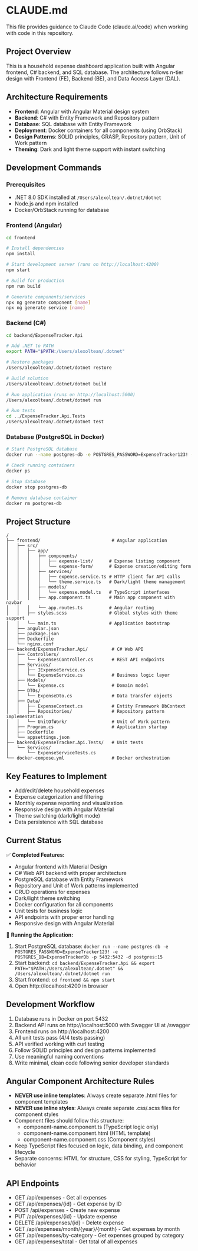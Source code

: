 # CLAUDE.md

This file provides guidance to Claude Code (claude.ai/code) when working with code in this repository.

## Project Overview
This is a household expense dashboard application built with Angular frontend, C# backend, and SQL database. The architecture follows n-tier design with Frontend (FE), Backend (BE), and Data Access Layer (DAL).

## Architecture Requirements
- **Frontend**: Angular with Angular Material design system
- **Backend**: C# with Entity Framework and Repository pattern
- **Database**: SQL database with Entity Framework
- **Deployment**: Docker containers for all components (using OrbStack)
- **Design Patterns**: SOLID principles, GRASP, Repository pattern, Unit of Work pattern
- **Theming**: Dark and light theme support with instant switching

## Development Commands

### Prerequisites
- .NET 8.0 SDK installed at `/Users/alexoltean/.dotnet/dotnet`
- Node.js and npm installed
- Docker/OrbStack running for database

### Frontend (Angular)
```bash
cd frontend

# Install dependencies
npm install

# Start development server (runs on http://localhost:4200)
npm start

# Build for production
npm run build

# Generate components/services
npx ng generate component [name]
npx ng generate service [name]
```

### Backend (C#)
```bash
cd backend/ExpenseTracker.Api

# Add .NET to PATH
export PATH="$PATH:/Users/alexoltean/.dotnet"

# Restore packages
/Users/alexoltean/.dotnet/dotnet restore

# Build solution
/Users/alexoltean/.dotnet/dotnet build

# Run application (runs on http://localhost:5000)
/Users/alexoltean/.dotnet/dotnet run

# Run tests
cd ../ExpenseTracker.Api.Tests
/Users/alexoltean/.dotnet/dotnet test
```

### Database (PostgreSQL in Docker)
```bash
# Start PostgreSQL database
docker run --name postgres-db -e POSTGRES_PASSWORD=ExpenseTracker123! -e POSTGRES_DB=ExpenseTrackerDb -p 5432:5432 -d postgres:15

# Check running containers
docker ps

# Stop database
docker stop postgres-db

# Remove database container
docker rm postgres-db
```

## Project Structure
```
/
├── frontend/                           # Angular application
│   ├── src/
│   │   ├── app/
│   │   │   ├── components/
│   │   │   │   ├── expense-list/      # Expense listing component
│   │   │   │   └── expense-form/      # Expense creation/editing form
│   │   │   ├── services/
│   │   │   │   ├── expense.service.ts # HTTP client for API calls
│   │   │   │   └── theme.service.ts   # Dark/light theme management
│   │   │   ├── models/
│   │   │   │   └── expense.model.ts   # TypeScript interfaces
│   │   │   ├── app.component.ts       # Main app component with navbar
│   │   │   └── app.routes.ts          # Angular routing
│   │   ├── styles.scss                # Global styles with theme support
│   │   └── main.ts                    # Application bootstrap
│   ├── angular.json
│   ├── package.json
│   ├── Dockerfile
│   └── nginx.conf
├── backend/ExpenseTracker.Api/         # C# Web API
│   ├── Controllers/
│   │   └── ExpensesController.cs       # REST API endpoints
│   ├── Services/
│   │   ├── IExpenseService.cs
│   │   └── ExpenseService.cs           # Business logic layer
│   ├── Models/
│   │   └── Expense.cs                  # Domain model
│   ├── DTOs/
│   │   └── ExpenseDto.cs               # Data transfer objects
│   ├── Data/
│   │   ├── ExpenseContext.cs           # Entity Framework DbContext
│   │   ├── Repositories/               # Repository pattern implementation
│   │   └── UnitOfWork/                 # Unit of Work pattern
│   ├── Program.cs                      # Application startup
│   ├── Dockerfile
│   └── appsettings.json
├── backend/ExpenseTracker.Api.Tests/   # Unit tests
│   └── Services/
│       └── ExpenseServiceTests.cs
└── docker-compose.yml                  # Docker orchestration
```

## Key Features to Implement
- Add/edit/delete household expenses
- Expense categorization and filtering
- Monthly expense reporting and visualization
- Responsive design with Angular Material
- Theme switching (dark/light mode)
- Data persistence with SQL database

## Current Status
✅ **Completed Features:**
- Angular frontend with Material Design
- C# Web API backend with proper architecture
- PostgreSQL database with Entity Framework
- Repository and Unit of Work patterns implemented
- CRUD operations for expenses
- Dark/light theme switching
- Docker configuration for all components
- Unit tests for business logic
- API endpoints with proper error handling
- Responsive design with Angular Material

🚀 **Running the Application:**
1. Start PostgreSQL database: `docker run --name postgres-db -e POSTGRES_PASSWORD=ExpenseTracker123! -e POSTGRES_DB=ExpenseTrackerDb -p 5432:5432 -d postgres:15`
2. Start backend: `cd backend/ExpenseTracker.Api && export PATH="$PATH:/Users/alexoltean/.dotnet" && /Users/alexoltean/.dotnet/dotnet run`
3. Start frontend: `cd frontend && npm start`
4. Open http://localhost:4200 in browser

## Development Workflow
1. Database runs in Docker on port 5432
2. Backend API runs on http://localhost:5000 with Swagger UI at /swagger
3. Frontend runs on http://localhost:4200
4. All unit tests pass (4/4 tests passing)
5. API verified working with curl testing
6. Follow SOLID principles and design patterns implemented
7. Use meaningful naming conventions
8. Write minimal, clean code following senior developer standards

## Angular Component Architecture Rules
- **NEVER use inline templates**: Always create separate .html files for component templates
- **NEVER use inline styles**: Always create separate .css/.scss files for component styles
- Component files should follow this structure:
  - component-name.component.ts (TypeScript logic only)
  - component-name.component.html (HTML template)
  - component-name.component.css (Component styles)
- Keep TypeScript files focused on logic, data binding, and component lifecycle
- Separate concerns: HTML for structure, CSS for styling, TypeScript for behavior

## API Endpoints
- GET /api/expenses - Get all expenses
- GET /api/expenses/{id} - Get expense by ID
- POST /api/expenses - Create new expense
- PUT /api/expenses/{id} - Update expense
- DELETE /api/expenses/{id} - Delete expense
- GET /api/expenses/month/{year}/{month} - Get expenses by month
- GET /api/expenses/by-category - Get expenses grouped by category
- GET /api/expenses/total - Get total of all expenses